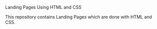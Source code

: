 Landing Pages Using HTML and CSS

This repository contains Landing Pages which are done with HTML and CSS.
